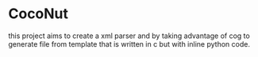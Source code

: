 # CocoNut
this project aims to create a xml parser and by taking advantage of cog to generate file from template that is written in c but with inline python code.
